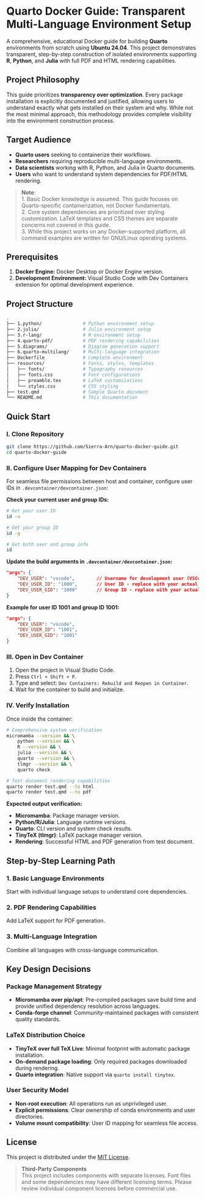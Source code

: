 # **Quarto Docker Guide: Transparent Multi-Language Environment Setup**

A comprehensive, educational Docker guide for building **Quarto** environments from scratch using **Ubuntu 24.04**. This project demonstrates transparent, step-by-step construction of isolated environments supporting **R**, **Python**, and **Julia** with full PDF and HTML rendering capabilities.

## **Project Philosophy**

This guide prioritizes **transparency over optimization**. Every package installation is explicitly documented and justified, allowing users to understand exactly what gets installed on their system and why. While not the most minimal approach, this methodology provides complete visibility into the environment construction process.

## **Target Audience**

- **Quarto users** seeking to containerize their workflows.
- **Researchers** requiring reproducible multi-language environments.
- **Data scientists** working with R, Python, and Julia in Quarto documents.
- **Users** who want to understand system dependencies for PDF/HTML rendering.

> **Note**:
<br>1. Basic Docker knowledge is assumed. This guide focuses on Quarto-specific containerization, not Docker fundamentals.
<br>2. Core system dependencies are prioritized over styling customization. LaTeX templates and CSS themes are separate concerns not covered in this guide.
<br>3. While this project works on any Docker-supported platform, all command examples are written for GNU/Linux operating systems.

## **Prerequisites**
1. **Docker Engine:** Docker Desktop or Docker Engine version.
2. **Development Environment:** Visual Studio Code with Dev Containers extension for optimal development experience.

## **Project Structure**

```bash
.
├── 1.python/               # Python environment setup
├── 2.julia/                # Julia environment setup  
├── 3.r-lang/               # R environment setup
├── 4.quarto-pdf/           # PDF rendering capabilities
├── 5.diagrams/             # Diagram generation support
├── 6.quarto-multilang/     # Multi-language integration
├── Dockerfile              # Complete environment
├── resources/              # Fonts, styles, templates
│   ├── fonts/              # Typography resources
│   ├── fonts.css           # Font configurations
│   ├── preamble.tex        # LaTeX customizations
│   └── styles.css          # CSS styling
├── test.qmd                # Sample Quarto document
└── README.md               # This documentation
```

## **Quick Start**

### **I. Clone Repository**

```bash
git clone https://github.com/Sierra-Arn/quarto-docker-guide.git
cd quarto-docker-guide
```

### **II. Configure User Mapping for Dev Containers**

For seamless file permissions between host and container, configure user IDs in `.devcontainer/devcontainer.json`:

**Check your current user and group IDs:**

```bash
# Get your user ID
id -u

# Get your group ID  
id -g

# Get both user and group info
id
```

**Update the build arguments in `.devcontainer/devcontainer.json`:**

```json
"args": {
    "DEV_USER": "vscode",        // Username for development user (VSCode default)
    "DEV_USER_ID": "1000",       // User ID - replace with your actual user ID
    "DEV_USER_GID": "1000"       // Group ID - replace with your actual group ID
}
```

**Example for user ID 1001 and group ID 1001:**

```json
"args": {
    "DEV_USER": "vscode",
    "DEV_USER_ID": "1001",
    "DEV_USER_GID": "1001"
}
```

### **III. Open in Dev Container**

1. Open the project in Visual Studio Code.
2. Press `Ctrl + Shift + P`.
3. Type and select: `Dev Containers: Rebuild and Reopen in Container`.
4. Wait for the container to build and initialize.

### **IV. Verify Installation**

Once inside the container:

```bash
# Comprehensive system verification
micromamba --version && \
    python --version && \
    R --version && \
    julia --version && \
    quarto --version && \
    tlmgr --version && \
    quarto check

# Test document rendering capabilities
quarto render test.qmd --to html
quarto render test.qmd --to pdf
```
**Expected output verification:**
- **Micromamba**: Package manager version.
- **Python/R/Julia**: Language runtime versions. 
- **Quarto**: CLI version and system check results.
- **TinyTeX (tlmgr)**: LaTeX package manager version.
- **Rendering**: Successful HTML and PDF generation from test document.

## **Step-by-Step Learning Path**

### **1. Basic Language Environments**
Start with individual language setups to understand core dependencies.

### **2. PDF Rendering Capabilities**
Add LaTeX support for PDF generation.

### **3. Multi-Language Integration**
Combine all languages with cross-language communication.

## **Key Design Decisions**

### **Package Management Strategy**
- **Micromamba over pip/apt**: Pre-compiled packages save build time and provide unified dependency resolution across languages.
- **Conda-forge channel**: Community-maintained packages with consistent quality standards.

### **LaTeX Distribution Choice**
- **TinyTeX over full TeX Live**: Minimal footprint with automatic package installation.
- **On-demand package loading**: Only required packages downloaded during rendering.
- **Quarto integration**: Native support via `quarto install tinytex`.

### **User Security Model**
- **Non-root execution**: All operations run as unprivileged user.
- **Explicit permissions**: Clear ownership of conda environments and user directories.
- **Volume mount compatibility**: User ID mapping for seamless file access.

## **License**

This project is distributed under the [MIT License](LICENSE).

> **Third-Party Components**  
> This project includes components with separate licenses. Font files and some dependencies may have different licensing terms. Please review individual component licenses before commercial use.